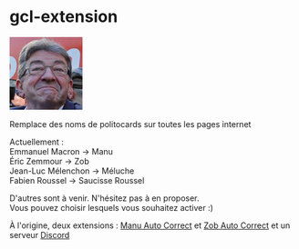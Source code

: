 # gcl-extension

![Méluche](Chrome/icons/icon128.png)

Remplace des noms de politocards sur toutes les pages internet

Actuellement :\
Emmanuel Macron -> Manu\
Éric Zemmour -> Zob\
Jean-Luc Mélenchon -> Méluche\
Fabien Roussel -> Saucisse Roussel

D'autres sont à venir. N'hésitez pas à en proposer.\
Vous pouvez choisir lesquels vous souhaitez activer :)

À l'origine, deux extensions : [Manu Auto Correct](https://addons.mozilla.org/fr/firefox/addon/manu-auto-correct) et [Zob Auto Correct](https://addons.mozilla.org/fr/firefox/addon/zob-auto-correct) et un serveur [Discord](https://discord.gg/wUpyhFFdxX)
